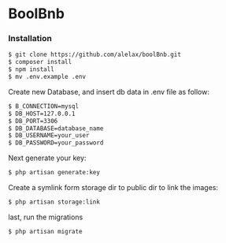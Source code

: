 # BoolBnb

### Installation

```sh
$ git clone https://github.com/alelax/boolBnb.git
$ composer install
$ npm install
$ mv .env.example .env
```

Create new Database, and insert db data in .env file as follow:

```sh
$ B_CONNECTION=mysql
$ DB_HOST=127.0.0.1
$ DB_PORT=3306
$ DB_DATABASE=database_name
$ DB_USERNAME=your_user
$ DB_PASSWORD=your_password
```

Next generate your key:

```sh
$ php artisan generate:key
```

Create a symlink form storage dir to public dir to link the images:
```sh
$ php artisan storage:link
```

last, run the migrations

```sh
$ php artisan migrate
```



